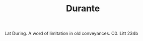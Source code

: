 ---
title: Durante
letter: D
permalink: "/definitions/bld-durante.html"
body: Lat During. A word of limltation in old conveyances. C0. Litt 234b
published_at: '2018-07-07'
source: Black's Law Dictionary 2nd Ed (1910)
layout: post
---